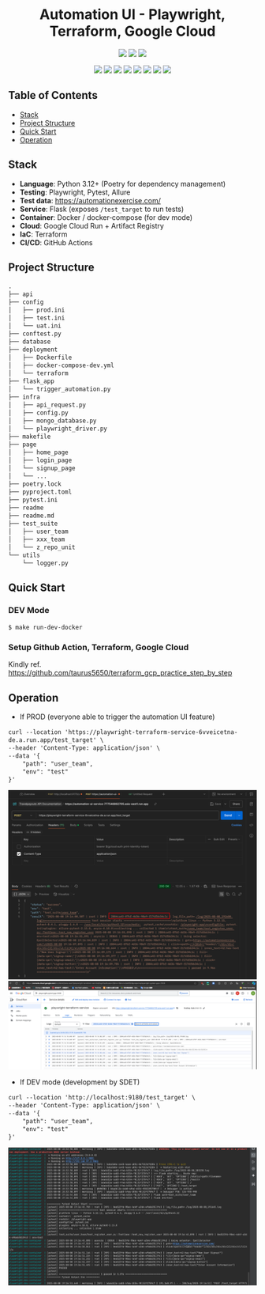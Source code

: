 

<h1 align="center">Automation UI - Playwright, Terraform, Google Cloud</h1>

<p align="center">
<img src="https://img.shields.io/github/last-commit/sytest/playwright_pytest_terraform_gcp?style=flat-square" />
<img src="https://img.shields.io/github/languages/top/sytest/playwright_pytest_terraform_gcp?color=blue&style=flat-square" />
<img src="https://img.shields.io/github/languages/count/sytest/playwright_pytest_terraform_gcp?style=flat-square" />
</p>

<p align="center">
  <img src="https://img.shields.io/badge/Flask-black?style=for-the-badge&logo=flask" />
  <img src="https://img.shields.io/badge/Pytest-0A9EDC?style=for-the-badge&logo=pytest&logoColor=white" />
  <img src="https://img.shields.io/badge/Playwright-45ba4b?style=for-the-badge&logo=playwright&logoColor=white" />
  <img src="https://img.shields.io/badge/Docker-2496ED?style=for-the-badge&logo=docker&logoColor=white" />
  <img src="https://img.shields.io/badge/Python-3776AB?style=for-the-badge&logo=python&logoColor=white" />
  <img src="https://img.shields.io/badge/GitHub%20Actions-2088FF?style=for-the-badge&logo=github-actions&logoColor=white" />
  <img src="https://img.shields.io/badge/Terraform-844FBA?style=for-the-badge&logo=terraform&logoColor=white" />
  <img src="https://img.shields.io/badge/Google%20Cloud-4285F4?style=for-the-badge&logo=google-cloud&logoColor=white" />
</p>


## Table of Contents
- [Stack](#stack)
- [Project Structure](#project-structure)
- [Quick Start](#quick-start)
- [Operation](#operation)

## Stack
- **Language**: Python 3.12+ (Poetry for dependency management)
- **Testing**: Playwright, Pytest, Allure
- **Test data**: https://automationexercise.com/
- **Service**: Flask (exposes `/test_target` to run tests)
- **Container**: Docker / docker‑compose (for dev mode)
- **Cloud**: Google Cloud Run + Artifact Registry
- **IaC**: Terraform
- **CI/CD**: GitHub Actions

## Project Structure
```commandline
.
├── api
├── config
│   ├── prod.ini
│   ├── test.ini
│   └── uat.ini
├── conftest.py
├── database
├── deployment
│   ├── Dockerfile
│   ├── docker-compose-dev.yml
│   └── terraform
├── flask_app
│   └── trigger_automation.py
├── infra
│   ├── api_request.py
│   ├── config.py
│   ├── mongo_database.py
│   └── playwright_driver.py
├── makefile
├── page
│   ├── home_page
│   ├── login_page
│   └── signup_page
│   └── ...
├── poetry.lock
├── pyproject.toml
├── pytest.ini
├── readme
├── readme.md
├── test_suite
│   ├── user_team
│   ├── xxx_team
│   └── z_repo_unit
└── utils
    └── logger.py
```

## Quick Start
### DEV Mode 
```commandline
$ make run-dev-docker
```

### Setup Github Action, Terraform, Google Cloud
Kindly ref. https://github.com/taurus5650/terraform_gcp_practice_step_by_step

## Operation
- If PROD (everyone able to trigger the automation UI feature)
```commandline
curl --location 'https://playwright-terraform-service-6vveicetna-de.a.run.app/test_target' \
--header 'Content-Type: application/json' \
--data '{
    "path": "user_team",
    "env": "test"
}'
```
![prod-request.png](readme/prod-request.png)
![prod-log.png](readme/prod-log.png)

- If DEV mode (development by SDET)
```commandline
curl --location 'http://localhost:9180/test_target' \
--header 'Content-Type: application/json' \
--data '{
    "path": "user_team",
    "env": "test"
}'
```
![dev-mode-log.png](readme/dev-mode-log.png)


